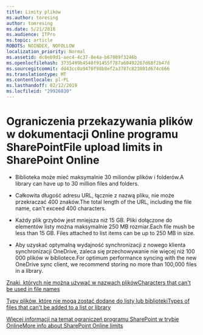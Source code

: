 ```yaml
---
title: Limity plików
ms.author: toresing
author: tomresing
ms.date: 5/21/2018
ms.audience: ITPro
ms.topic: article
ROBOTS: NOINDEX, NOFOLLOW
localization_priority: Normal
ms.assetid: dc0eb9d1-aec4-4c37-8e4a-b67089f3246b
ms.openlocfilehash: 3735499b4548f91455f787a60492267d68f2b47d
ms.sourcegitcommit: dd43cc0a9470f98b8ef2a3787c823801d674c666
ms.translationtype: MT
ms.contentlocale: pl-PL
ms.lasthandoff: 02/12/2019
ms.locfileid: "29926830"
---
```

# <a name="file-upload-limits-in-sharepoint-online"></a><span data-ttu-id="86dda-102">Ograniczenia przekazywania plików w dokumentacji Online programu SharePoint</span><span class="sxs-lookup"><span data-stu-id="86dda-102">File upload limits in SharePoint Online</span></span>

- <span data-ttu-id="86dda-103">Biblioteka może mieć maksymalnie 30 milionów plików i folderów.</span><span class="sxs-lookup"><span data-stu-id="86dda-103">A library can have up to 30 million files and folders.</span></span>
    
- <span data-ttu-id="86dda-104">Całkowita długość adresu URL, łącznie z nazwą pliku, nie może przekraczać 400 znaków.</span><span class="sxs-lookup"><span data-stu-id="86dda-104">The total length of the URL, including the file name, can't exceed 400 characters.</span></span>
    
- <span data-ttu-id="86dda-p101">Każdy plik grzybów jest mniejsza niż 15 GB. Pliki dołączone do elementów listy można maksymalnie 250 MB rozmiar.</span><span class="sxs-lookup"><span data-stu-id="86dda-p101">Each file mush be less than 15 GB. Files attached to list items can be up to 250 MB in size.</span></span>
    
- <span data-ttu-id="86dda-107">Aby uzyskać optymalną wydajność synchronizacji z nowego klienta synchronizacji OneDrive, zaleca się przechowywanie nie więcej niż 100 000 plików w bibliotece.</span><span class="sxs-lookup"><span data-stu-id="86dda-107">For optimum performance syncing with the new OneDrive sync client, we recommend storing no more than 100,000 files in a library.</span></span> 
    
[<span data-ttu-id="86dda-108">Znaki, których nie można używać w nazwach plików</span><span class="sxs-lookup"><span data-stu-id="86dda-108">Characters that can't be used in file names</span></span>](https://go.microsoft.com/fwlink/?linkid=866430)
  
[<span data-ttu-id="86dda-109">Typy plików, które nie mogą zostać dodane do listy lub biblioteki</span><span class="sxs-lookup"><span data-stu-id="86dda-109">Types of files that can't be added to a list or library</span></span>](https://go.microsoft.com/fwlink/?linkid=273757)
  
[<span data-ttu-id="86dda-110">Więcej informacji na temat ograniczeń programu SharePoint w trybie Online</span><span class="sxs-lookup"><span data-stu-id="86dda-110">More info about SharePoint Online limits</span></span>](https://go.microsoft.com/fwlink/?linkid=271273)
  


